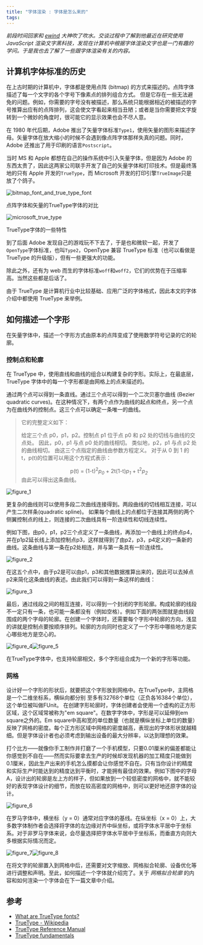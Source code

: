 ```yaml
---
title: "字体渲染 : 字体是怎么来的" 
tags:
---
```


_前段时间回家和 [ewind](http://ewind.us/) 大神吹了吹水。交谈过程中了解到他最近在研究使用 JavaScript 渲染文字黑科技，发现在计算机中根据字体渲染文字也是一门有趣的学问。于是我也去了解了一些跟字体渲染有关的内容。_

## 计算机字体标准的历史

在上古时期的计算机中，字体都是使用点阵 (bitmap) 的方式来描述的。点阵字体描述了每一个文字的各个字号下像素点的排列组合方式。
但是它存在一些无法避免的问题。例如，你需要的字号没有被描述，那么系统只能根据相近的被描述的字号推算出应有的点阵排列，这会使文字看起来相当丑陋；或者是当你需要把文字旋转到一个微妙的角度时，很可能它的显示效果也会不尽人意。

在 1980 年代后期，Adobe 推出了矢量字体标准`Type1`，使用矢量的图形来描述字母。矢量字体在放大缩小的时候不会遇到像点阵字体那样失真的问题。同时，Adobe 还推出了用于印刷的语言`Postscript`。

当时 MS 和 Apple 都想在自己的操作系统中引入矢量字体，但是因为 Adobe 的东西太贵了，因此这两家公司联手开发了自己的矢量字体和打印技术。但是最终落地的只有 Apple 开发的`TrueType`，而 Microsoft 开发的打印引擎`TrueImage`只是放了个鸽子。

![bitmap_font_and_true_type_font](/blog/images/190102/1.gif)

点阵字体和矢量的TrueType字体的对比

![microsoft_true_type](/blog/images/190102/scale.gif)

TrueType字体的一些特性

到了后面 Adobe 发现自己的游戏玩不下去了，于是也和微软一起，开发了`OpenType`字体标准，也叫`Type2`，OpenType 兼容 TrueType 标准（也可以看做是 TrueType 的升级版），但有一些更强大的功能。

除此之外，还有为 web 而生的字体标准`woff`和`woff2`，它们的优势在于压缩率高。当然这些都是后话了。

由于 TrueType 是计算机行业中比较基础、应用广泛的字体格式，因此本文的字体介绍中都使用 TrueType 来举例。

## 如何描述一个字形

在矢量字体中，描述一个字形方式由原本的点阵变成了使用数学符号记录的它的轮廓。

### 控制点和轮廓

在 TrueType 中，使用直线和曲线的组合以构建复杂的字形。实际上，在最底层，TrueType 字体中的每一个字形都是由网格上的点来描述的。

通过两个点可以得到一条直线。通过三个点可以得到一个二次贝塞尔曲线 (Bezier quadratic curves)。在这种情况下，有两个点作为曲线的起点和终点，另一个点为在曲线外的控制点。这三个点可以确定一条唯一的曲线。

> 它的完整定义如下：
>
> 给定三个点 p0，p1，p2。控制点 p1 位于点 p0 和 p2 处的切线与曲线的交点处。
> 因此，p0，p1 与点 p0 处的曲线相切。
> 类似地，p2，p1 与点 p2 处的曲线相切。
> 由这三个点指定的曲线由参数方程定义。
> 对于从 0 到 1 的 t，p(t)的位置可以用这个方程式表示：
>
> <center>      p(t) = (1-t)<sup>2</sup><cite>p<sub>0</sub></cite> + 2t(1-t)<cite>p<sub>1</sub></cite> + t<sup>2</sup><cite>p<sub>2</sub></cite></center>
> 由此可以得出这条曲线。

![figure_1](/blog/images/190102/fig01.jpg)

更复杂的曲线则可以使用多段二次曲线连接得到。两段曲线的切线相互连接，可以产生二次样条(quadratic spline)。
如果每个曲线上的点都位于连接其两侧的两个侧翼控制点的线上，则连接的二次曲线具有一阶连续性和切线连续性。

例如下图，由p0，p1，p2三个点定义了一条曲线，再添加一个曲线上的终点p4，并在p1p2延长线上添加控制点p3，这样就得到了由p2，p3，p4定义的一条新的曲线。这条曲线与第一条在p2处相连，并与第一条具有一阶连续性。

![figure_2](/blog/images/190102/fig02.jpg)

在这五个点中，由于p2是可以由p1，p3和其他数据推算出来的，因此可以去掉点p2来简化这条曲线的表述。由此我们可以得到一条这样的曲线：

![figure_3](/blog/images/190102/fig03.jpg)

最后，通过线段之间的相互连接，可以得到一个封闭的字形轮廓。构成轮廓的线段不一定只有一条，也可能一条都没有（例如空格）。例如下面的两张图就是由线段围成的两个字母的轮廓。在创建一个字体时，还需要每个字形中轮廓的方向，浅显的讲就是控制点要按顺序排列。轮廓的方向同时也定义了一个字形中哪些地方是实心哪些地方是空心的。

![figure_4](/blog/images/190102/fig04.gif)![figure_5](/blog/images/190102/fig05.gif)

在TrueType字体中，也支持轮廓相交，多个字形组合成为一个新的字形等功能。

### 网格

设计好一个字形的形状后，就要把这个字形放到网格中。在TrueType中，主网格是一个二维坐标系，横纵向都分别 至多有32768个单位（正负各16384个单位），这个单位被叫做FUnit。
在创建字形轮廓时，字体创建者会使用一个虚构的正方形区域，这个区域常被称为"em square"。在数字字体中，字形是可以延伸到em square之外的。Em square中高和宽的单位数量（也就是横纵坐标上单位的数量）反映了网格的密度。每个正方形区域中网格的密度越高，表现出的字体形状就越精细。但是字体设计者也必须考虑到输出设备的最大分辨率，以达到理想的效果。

打个比方——就像你手工制作并打磨了一个手机模型，只要0.01厘米的偏差都能让你感觉到不自在——然而实际要拿去生产的时候却发现机器的加工精度只能做到0.1厘米，因此生产出来的手机怎么摸都会让你感觉不自在。只有当你设计的精度和实际生产时能达到的精度达到平衡时，才能拥有最佳的效果。例如下图中的字母A，设计出的轮廓是左上方的样子，但如果放到一个较低密度的网格中，就不能较好的表现字体设计的细节，而放在较高密度的网格中，则可以更好地还原字体的设计。

![figure_6](/blog/images/190102/fig08.gif)

在罗马字体中，横坐标（y = 0）通常对应字体的基线。在纵坐标（x = 0）上，大多数字体制作者会选择将字体的左边缘对齐中纵坐标，或将字体水平居中于坐标系。对于非罗马字体来说，会尽量选择把字体水平居中于坐标系，而垂直方向则大多根据实际情况而定。

![figure_7](/blog/images/190102/img00297.gif)![figure_8](/blog/images/190102/fig11.gif)

在将文字的轮廓置入到网格中后，还需要对文字缩放、网格拟合轮廓、设备优化等进行调整和声明。至此，如何描述一个字体就介绍完了。关于 _网格拟合轮廓_ 的内容和如何渲染一个字体会在下一篇文章中介绍。

## 参考

- [What are TrueType fonts?](https://computer.howstuffworks.com/question460.htm)
- [TrueType - Wikipedia](https://en.wikipedia.org/wiki/TrueType)
- [TrueType Reference Manual](https://developer.apple.com/fonts/TrueType-Reference-Manual/)
- [TrueType fundamentals](https://docs.microsoft.com/en-us/typography/opentype/spec/ttch01)
